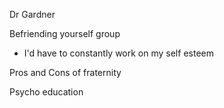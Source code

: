 Dr Gardner

Befriending yourself group
- I'd have to constantly work on my self esteem

Pros and Cons of fraternity 

Psycho education

